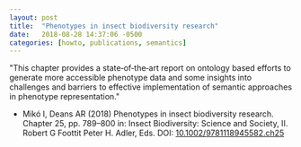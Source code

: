 ```yaml
---
layout: post
title:  "Phenotypes in insect biodiversity research"
date:   2018-08-28 14:37:06 -0500
categories: [howto, publications, semantics]
---
```


"This chapter provides a state‐of‐the‐art report on ontology based efforts to generate more accessible phenotype data and some insights into challenges and barriers to effective implementation of semantic approaches in phenotype representation."
 
* Mikó I, Deans AR (2018) Phenotypes in insect biodiversity research. Chapter 25, pp. 789–800 in: Insect Biodiversity: Science and Society, II. Robert G Foottit  Peter H. Adler, Eds. DOI: [10.1002/9781118945582.ch25](https://doi.org/10.1002/9781118945582.ch25)

